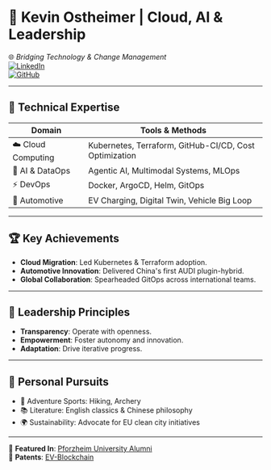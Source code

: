 # 🚀 Kevin Ostheimer | Cloud, AI & Leadership

🌐 *Bridging Technology & Change Management*  
[![LinkedIn](https://img.shields.io/badge/LinkedIn-Connect-blue)](https://www.linkedin.com/in/kevin-ostheimer/)  
[![GitHub](https://img.shields.io/badge/GitHub-Follow-lightgrey)](https://github.com/Impulsleistung)

---

## 🔧 **Technical Expertise**

| Domain            | Tools & Methods                                        |
| ----------------- | ------------------------------------------------------ |
| ☁️ Cloud Computing | Kubernetes, Terraform, GitHub-CI/CD, Cost Optimization |
| 🧠 AI & DataOps    | Agentic AI, Multimodal Systems, MLOps                  |
| ⚡ DevOps          | Docker, ArgoCD, Helm, GitOps                           |
| 🚗 Automotive      | EV Charging, Digital Twin, Vehicle Big Loop            |

---

## 🏆 **Key Achievements**

- **Cloud Migration**: Led Kubernetes & Terraform adoption.  
- **Automotive Innovation**: Delivered China's first AUDI plugin-hybrid.  
- **Global Collaboration**: Spearheaded GitOps across international teams.

---

## 📜 **Leadership Principles**

- **Transparency**: Operate with openness.  
- **Empowerment**: Foster autonomy and innovation.  
- **Adaptation**: Drive iterative progress.

---

## 🌱 **Personal Pursuits**

- 🧗 Adventure Sports: Hiking, Archery  
- 📚 Literature: English classics & Chinese philosophy  
- 🌍 Sustainability: Advocate for EU clean city initiatives

---

🔗 **Featured In**: [Pforzheim University Alumni](https://www.hs-pforzheim.de/news_detailansicht/news/it_kolloquium_am_15122022_agile_data_engineering)  
📜 **Patents**: [EV-Blockchain](https://patents.google.com/?q=(Kevin)&inventor=Ostheimer)
